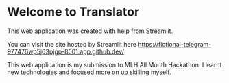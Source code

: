 # Welcome to Translator
This web application was created with help from Streamlit.

You can visit the site hosted by Streamlit here
https://fictional-telegram-977476wp5j63pjgp-8501.app.github.dev/


This web application is my submission to MLH All Month Hackathon. I learnt new technologies and focused more on up skilling myself.
